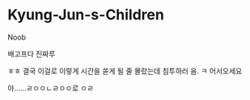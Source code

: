 
# Kyung-Jun-s-Children
Noob

배고프다 진짜루


ㅎㅎ 결국 이걸로 이렇게 시간을 쏟게 될 줄 몰랐는데
침투하러 옴. ㅋ
어서오세요

아......ㄹㅇㅇㄴㄹㅇㅇ로 ㅇㄹ
